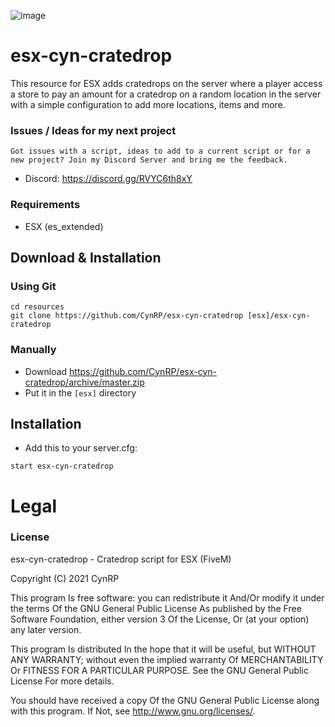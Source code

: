 ![image](https://i.imgur.com/MBbTFCb.png)

# esx-cyn-cratedrop

This resource for ESX adds cratedrops on the server where a player access a store to pay an amount for a cratedrop on a random location in the server with a simple configuration to add more locations, items and more.


### Issues / Ideas for my next project
```
Got issues with a script, ideas to add to a current script or for a new project? Join my Discord Server and bring me the feedback.
```
- Discord: https://discord.gg/RVYC6th8xY


### Requirements
* ESX (es_extended)

## Download & Installation

### Using Git
```
cd resources
git clone https://github.com/CynRP/esx-cyn-cratedrop [esx]/esx-cyn-cratedrop
```

### Manually
- Download https://github.com/CynRP/esx-cyn-cratedrop/archive/master.zip
- Put it in the `[esx]` directory


## Installation
- Add this to your server.cfg:

```
start esx-cyn-cratedrop
```
# Legal
### License
esx-cyn-cratedrop - Cratedrop script for ESX (FiveM)

Copyright (C) 2021 CynRP

This program Is free software: you can redistribute it And/Or modify it under the terms Of the GNU General Public License As published by the Free Software Foundation, either version 3 Of the License, Or (at your option) any later version.

This program Is distributed In the hope that it will be useful, but WITHOUT ANY WARRANTY; without even the implied warranty Of MERCHANTABILITY Or FITNESS FOR A PARTICULAR PURPOSE. See the GNU General Public License For more details.

You should have received a copy Of the GNU General Public License along with this program. If Not, see http://www.gnu.org/licenses/.
